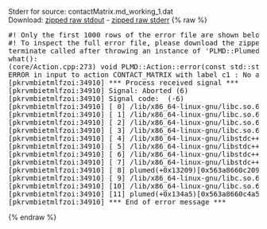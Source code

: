 Stderr for source:  contactMatrix.md_working_1.dat   
Download: [zipped raw stdout](contactMatrix.md_working_1.dat.plumed.stdout.txt.zip) - [zipped raw stderr](contactMatrix.md_working_1.dat.plumed.stderr.txt.zip) 
{% raw %}
<pre>
#! Only the first 1000 rows of the error file are shown below
#! To inspect the full error file, please download the zipped raw stderr file above
terminate called after throwing an instance of 'PLMD::Plumed::ExceptionError'
what():
(core/Action.cpp:273) void PLMD::Action::error(const std::string&) const
ERROR in input to action CONTACT_MATRIX with label c1 : No atoms have been read in
[pkrvmbietmlfzoi:34910] *** Process received signal ***
[pkrvmbietmlfzoi:34910] Signal: Aborted (6)
[pkrvmbietmlfzoi:34910] Signal code:  (-6)
[pkrvmbietmlfzoi:34910] [ 0] /lib/x86_64-linux-gnu/libc.so.6(+0x45330)[0x7f9f20445330]
[pkrvmbietmlfzoi:34910] [ 1] /lib/x86_64-linux-gnu/libc.so.6(pthread_kill+0x11c)[0x7f9f2049eb2c]
[pkrvmbietmlfzoi:34910] [ 2] /lib/x86_64-linux-gnu/libc.so.6(gsignal+0x1e)[0x7f9f2044527e]
[pkrvmbietmlfzoi:34910] [ 3] /lib/x86_64-linux-gnu/libc.so.6(abort+0xdf)[0x7f9f204288ff]
[pkrvmbietmlfzoi:34910] [ 4] /lib/x86_64-linux-gnu/libstdc++.so.6(+0xa5ff5)[0x7f9f208a5ff5]
[pkrvmbietmlfzoi:34910] [ 5] /lib/x86_64-linux-gnu/libstdc++.so.6(+0xbb0da)[0x7f9f208bb0da]
[pkrvmbietmlfzoi:34910] [ 6] /lib/x86_64-linux-gnu/libstdc++.so.6(_ZSt10unexpectedv+0x0)[0x7f9f208a5a55]
[pkrvmbietmlfzoi:34910] [ 7] /lib/x86_64-linux-gnu/libstdc++.so.6(+0xa5a6f)[0x7f9f208a5a6f]
[pkrvmbietmlfzoi:34910] [ 8] plumed(+0x13209)[0x563a8660c209]
[pkrvmbietmlfzoi:34910] [ 9] /lib/x86_64-linux-gnu/libc.so.6(+0x2a1ca)[0x7f9f2042a1ca]
[pkrvmbietmlfzoi:34910] [10] /lib/x86_64-linux-gnu/libc.so.6(__libc_start_main+0x8b)[0x7f9f2042a28b]
[pkrvmbietmlfzoi:34910] [11] plumed(+0x134a5)[0x563a8660c4a5]
[pkrvmbietmlfzoi:34910] *** End of error message ***
</pre>
{% endraw %}
